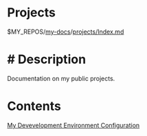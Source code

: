 # Projects

$MY_REPOS/[my-docs](../../Index.md)/[projects/Index.md](./Index.md)

# # Description

Documentation on my public projects.

# Contents

[My Devevelopment Environment Configuration](../../my-conf)
